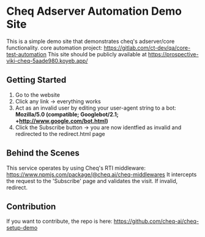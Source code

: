 # Cheq Adserver Automation Demo Site

This is a simple demo site that demonstrates cheq's adserver/core functionality.
core automation project: https://gitlab.com/ct-dev/qa/core-test-automation
This site should be publicly available at https://prospective-viki-cheq-5aade980.koyeb.app/ 

## Getting Started

1. Go to the website
2. Click any link -> everything works
3. Act as an invalid user by editing your user-agent string to a bot: **Mozilla/5.0 (compatible; Googlebot/2.1; +http://www.google.com/bot.html)**
4. Click the Subscribe button -> you are now identfied as invalid and redirected to the redirect.html page

## Behind the Scenes

This service operates by using Cheq's RTI middleware: https://www.npmjs.com/package/@cheq.ai/cheq-middlewares
It intercepts the request to the 'Subscribe' page and validates the visit. If invalid, redirect.

## Contribution

If you want to contribute, the repo is here: https://github.com/cheq-ai/cheq-setup-demo
